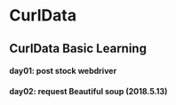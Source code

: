 # CurlData
CurlData Basic Learning
---

#### day01: post stock webdriver
#### day02: request Beautiful soup (2018.5.13)
